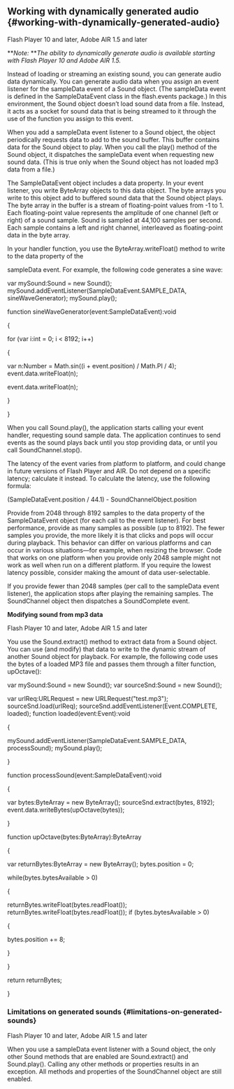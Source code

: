 ## Working with dynamically generated audio {#working-with-dynamically-generated-audio}

Flash Player 10 and later, Adobe AIR 1.5 and later

**_Note:_ **_The ability to dynamically generate audio is available starting with Flash Player 10 and Adobe AIR 1.5._

Instead of loading or streaming an existing sound, you can generate audio data dynamically. You can generate audio data when you assign an event listener for the sampleData event of a Sound object. (The sampleData event is defined in the SampleDataEvent class in the flash.events package.) In this environment, the Sound object doesn’t load sound data from a file. Instead, it acts as a socket for sound data that is being streamed to it through the use of the function you assign to this event.

When you add a sampleData event listener to a Sound object, the object periodically requests data to add to the sound buffer. This buffer contains data for the Sound object to play. When you call the play() method of the Sound object, it dispatches the sampleData event when requesting new sound data. (This is true only when the Sound object has not loaded mp3 data from a file.)

The SampleDataEvent object includes a data property. In your event listener, you write ByteArray objects to this data object. The byte arrays you write to this object add to buffered sound data that the Sound object plays. The byte array in the buffer is a stream of floating-point values from -1 to 1\. Each floating-point value represents the amplitude of one channel (left or right) of a sound sample. Sound is sampled at 44,100 samples per second. Each sample contains a left and right channel, interleaved as floating-point data in the byte array.

In your handler function, you use the ByteArray.writeFloat() method to write to the data property of the

sampleData event. For example, the following code generates a sine wave:

var mySound:Sound = new Sound(); mySound.addEventListener(SampleDataEvent.SAMPLE_DATA, sineWaveGenerator); mySound.play();

function sineWaveGenerator(event:SampleDataEvent):void

{

for (var i:int = 0; i &lt; 8192; i++)

{

var n:Number = Math.sin((i + event.position) / Math.PI / 4); event.data.writeFloat(n);

event.data.writeFloat(n);

}

}

When you call Sound.play(), the application starts calling your event handler, requesting sound sample data. The application continues to send events as the sound plays back until you stop providing data, or until you call SoundChannel.stop().

The latency of the event varies from platform to platform, and could change in future versions of Flash Player and AIR. Do not depend on a specific latency; calculate it instead. To calculate the latency, use the following formula:

(SampleDataEvent.position / 44.1) - SoundChannelObject.position

Provide from 2048 through 8192 samples to the data property of the SampleDataEvent object (for each call to the event listener). For best performance, provide as many samples as possible (up to 8192). The fewer samples you provide, the more likely it is that clicks and pops will occur during playback. This behavior can differ on various platforms and can occur in various situations—for example, when resizing the browser. Code that works on one platform when you provide only 2048 sample might not work as well when run on a different platform. If you require the lowest latency possible, consider making the amount of data user-selectable.

If you provide fewer than 2048 samples (per call to the sampleData event listener), the application stops after playing the remaining samples. The SoundChannel object then dispatches a SoundComplete event.

**Modifying sound from mp3 data**

Flash Player 10 and later, Adobe AIR 1.5 and later

You use the Sound.extract() method to extract data from a Sound object. You can use (and modify) that data to write to the dynamic stream of another Sound object for playback. For example, the following code uses the bytes of a loaded MP3 file and passes them through a filter function, upOctave():

var mySound:Sound = new Sound(); var sourceSnd:Sound = new Sound();

var urlReq:URLRequest = new URLRequest(&quot;test.mp3&quot;); sourceSnd.load(urlReq); sourceSnd.addEventListener(Event.COMPLETE, loaded); function loaded(event:Event):void

{

mySound.addEventListener(SampleDataEvent.SAMPLE_DATA, processSound); mySound.play();

}

function processSound(event:SampleDataEvent):void

{

var bytes:ByteArray = new ByteArray(); sourceSnd.extract(bytes, 8192); event.data.writeBytes(upOctave(bytes));

}

function upOctave(bytes:ByteArray):ByteArray

{

var returnBytes:ByteArray = new ByteArray(); bytes.position = 0;

while(bytes.bytesAvailable &gt; 0)

{

returnBytes.writeFloat(bytes.readFloat()); returnBytes.writeFloat(bytes.readFloat()); if (bytes.bytesAvailable &gt; 0)

{

bytes.position += 8;

}

}

return returnBytes;

}

### Limitations on generated sounds {#limitations-on-generated-sounds}

Flash Player 10 and later, Adobe AIR 1.5 and later

When you use a sampleData event listener with a Sound object, the only other Sound methods that are enabled are Sound.extract() and Sound.play(). Calling any other methods or properties results in an exception. All methods and properties of the SoundChannel object are still enabled.